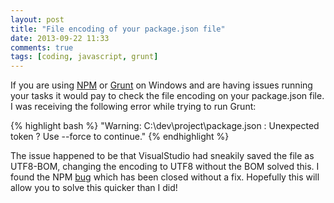```yaml
---
layout: post
title: "File encoding of your package.json file"
date: 2013-09-22 11:33
comments: true
tags: [coding, javascript, grunt]
---
```


If you are using [NPM](https://npmjs.org/) or [Grunt](http://gruntjs.com) on Windows and are having issues running your tasks it would pay to check the file encoding on your package.json file. I was receiving the following error while trying to run Grunt:

{% highlight bash %}
"Warning: C:\dev\project\package.json : Unexpected token ? Use --force to continue."
{% endhighlight %}

The issue happened to be that VisualStudio had sneakily saved the file as UTF8-BOM, changing the encoding to UTF8 without the BOM solved this. I found the NPM [bug](https://github.com/isaacs/npm/issues/3358) which has been closed without a fix. Hopefully this will allow you to solve this quicker than I did!
